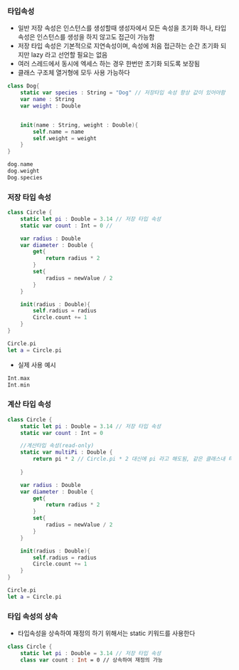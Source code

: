 ### 타입속성
- 일반 저장 속성은 인스턴스를 생성할때 생성자에서 모든 속성을 초기화 하나, 타입 속성은 인스턴스를 생성을 하지 않고도 접근이 가능함
- 저장 타입 속성은 기본적으로 지연속성이며, 속성에 처음 접근하는 순간 초기화 되지만 lazy 라고 선언할 필요는 없음
- 여러 스레드에서 동시에 엑세스 하는 경우 한번만 초기화 되도록 보장됨
- 클래스 구조체 열거형에 모두 사용 가능하다
```swift
class Dog{
	static var species : String = "Dog" // 저장타입 속성 항상 값이 있어야함
	var name : String
	var weight : Double


	init(name : String, weight : Double){
		self.name = name
		self.weight = weight
	}
}

dog.name
dog.weight
Dog.species
```


### 저장 타입 속성
```swift
class Circle {
	static let pi : Double = 3.14 // 저장 타입 속성
	static var count : Int = 0 // 

	var radius : Double
	var diameter : Double {
		get{
			return radius * 2
		}
		set{
			radius = newValue / 2
		}
	}

	init(radius : Double){
		self.radius = radius
		Circle.count += 1 
	}
}

Circle.pi
let a = Circle.pi
```

- 실제 사용 예시
```swift
Int.max
Int.min
```
### 계산 타입 속성
```swift
class Circle {
	static let pi : Double = 3.14 // 저장 타입 속성
	static var count : Int = 0

	//계산타입 속성(read-only)
	static var multiPi : Double {
		return pi * 2 // Circle.pi * 2 대신에 pi 라고 해도됨, 같은 클래스내 타입속성은 변수만으로 접근이 가능함
		
	}

	var radius : Double
	var diameter : Double {
		get{
			return radius * 2
		}
		set{
			radius = newValue / 2
		}
	}

	init(radius : Double){
		self.radius = radius
		Circle.count += 1 
	}
}

Circle.pi
let a = Circle.pi
```

### 타입 속성의  상속
- 타입속성을 상속하여 재정의 하기 위해서는 static 키워드를 사용한다
```swift
class Circle {
	static let pi : Double = 3.14 // 저장 타입 속성
	class var count : Int = 0 // 상속하여 재정의 가능
```
